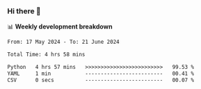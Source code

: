 ### Hi there 👋

<!--
**rajaahdjey/rajaahdjey** is a ✨ _special_ ✨ repository because its `README.md` (this file) appears on your GitHub profile.

Here are some ideas to get you started:

- 🔭 I’m currently working on ...
- 🌱 I’m currently learning ...
- 👯 I’m looking to collaborate on ...
- 🤔 I’m looking for help with ...
- 💬 Ask me about ...
- 📫 How to reach me: ...
- 😄 Pronouns: ...
- ⚡ Fun fact: ...
-->

📊 **Weekly development breakdown**
<!--START_SECTION:waka-->

```txt
From: 17 May 2024 - To: 21 June 2024

Total Time: 4 hrs 58 mins

Python   4 hrs 57 mins   >>>>>>>>>>>>>>>>>>>>>>>>>   99.53 %
YAML     1 min           -------------------------   00.41 %
CSV      0 secs          -------------------------   00.07 %
```

<!--END_SECTION:waka-->

